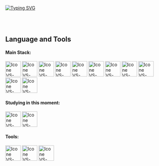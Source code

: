 [![Typing SVG](https://readme-typing-svg.herokuapp.com?color=187cf0&size=35&center=true&vCenter=true&width=1000&lines=Welcome+to+my+GitHub+profile!;My+name+is+isaura;I'm+Software+Engineering)](https://git.io/typing-svg)

<br />
<br />

## Language and Tools

#### Main Stack:
[<img height="48px" width="48px" alt="Icone VS-Code" src="https://skillicons.dev/icons?i=bash">](https://developer.mozilla.org/en-US/docs/Web/CSS)
[<img height="48px" width="48px" alt="Icone VS-Code" src="https://skillicons.dev/icons?i=django">](https://developer.mozilla.org/en-US/docs/Web/CSS)
[<img height="48px" width="48px" alt="Icone VS-Code" src="https://skillicons.dev/icons?i=js">](https://developer.mozilla.org/en-US/docs/Web/JavaScript)
[<img height="48px" width="48px" alt="Icone VS-Code" src="https://skillicons.dev/icons?i=nodejs">](https://nodejs.org/en)
[<img height="48px" width="48px" alt="Icone VS-Code" src="https://skillicons.dev/icons?i=react">](https://react.dev/)
[<img height="48px" width="48px" alt="Icone VS-Code" src="https://skillicons.dev/icons?i=typescript">](https://www.typescriptlang.org/)
[<img height="48px" width="48px" alt="Icone VS-Code" src="https://skillicons.dev/icons?i=kali">](#) <!-- Reemplaza con el enlace correcto si es necesario -->
[<img height="48px" width="48px" alt="Icone VS-Code" src="https://skillicons.dev/icons?i=mongo">](#) <!-- Reemplaza con el enlace correcto si es necesario -->
[<img height="48px" width="48px" alt="Icone VS-Code" src="https://skillicons.dev/icons?i=npm">](#) <!-- Reemplaza con el enlace correcto si es necesario -->
[<img height="48px" width="48px" alt="Icone VS-Code" src="https://skillicons.dev/icons?i=php">](#) <!-- Reemplaza con el enlace correcto si es necesario -->
[<img height="48px" width="48px" alt="Icone VS-Code" src="https://skillicons.dev/icons?i=mysql">](https://www.mysql.com/)

#### Studying in this moment:
[<img height="48px" width="48px" alt="Icone VS-Code" src="https://skillicons.dev/icons?i=flutter">](#) <!-- Reemplaza con el enlace correcto si es necesario -->
[<img height="48px" width="48px" alt="Icone VS-Code" src="https://skillicons.dev/icons?i=net">](https://www.typescriptlang.org/) 

#### Tools:
[<img height="48px" width="48px" alt="Icone VS-Code" src="https://skillicons.dev/icons?i=vscode">](https://code.visualstudio.com/)
[<img height="48px" width="48px" alt="Icone VS-Code" src="https://skillicons.dev/icons?i=github">](https://github.com/)
[<img height="48px" width="48px" alt="Icone VS-Code" src="https://skillicons.dev/icons?i=git">](https://git-scm.com/)

